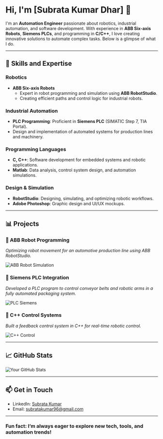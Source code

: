 # Hi, I'm [Subrata Kumar Dhar] 👋

I'm an **Automation Engineer** passionate about robotics, industrial automation, and software development. With experience in **ABB Six-axis Robots**, **Siemens PLCs**, and programming in **C/C++**, I love creating innovative solutions to automate complex tasks. Below is a glimpse of what I do.

---

## 🔧 Skills and Expertise

### Robotics
- **ABB Six-axis Robots**
  - Expert in robot programming and simulation using **ABB RobotStudio**.
  - Creating efficient paths and control logic for industrial robots.

### Industrial Automation
- **PLC Programming**: Proficient in **Siemens PLC** (SIMATIC Step 7, TIA Portal).
- Design and implementation of automated systems for production lines and machinery.

### Programming Languages
- **C, C++**: Software development for embedded systems and robotic applications.
- **Matlab**: Data analysis, control system design, and automation simulations.

### Design & Simulation
- **RobotStudio**: Designing, simulating, and optimizing robotic workflows.
- **Adobe Photoshop**: Graphic design and UI/UX mockups.

---

## 📊 Projects

### 📁 ABB Robot Programming
_Optimizing robot movement for an automotive production line using ABB RobotStudio._

![ABB Robot Simulation](https://www.google.com/url?sa=i&url=https%3A%2F%2Fdevelopercenter.robotstudio.com%2Fapi%2Frobotstudio%2Farticles%2FWalkthroughs%2FAuthorComponentsInRsxml.html&psig=AOvVaw3aI7Dv40eeHI37SRpXtLAA&ust=1729746043316000&source=images&cd=vfe&opi=89978449&ved=0CBQQjRxqFwoTCMjm8abco4kDFQAAAAAdAAAAABAE)

### 📁 Siemens PLC Integration
_Developed a PLC program to control conveyor belts and robotic arms in a fully automated packaging system._

![PLC Siemens](https://www.google.com/url?sa=i&url=https%3A%2F%2Fwww.indoscada.com%2Fprojects&psig=AOvVaw19jB5OfrBMsKsU0FZUQc1_&ust=1729744091957000&source=images&cd=vfe&opi=89978449&ved=0CBMQjRxqFwoTCKC8hOnao4kDFQAAAAAdAAAAABAE)

### 📁 C++ Control Systems
_Built a feedback control system in C++ for real-time robotic control._

![C++ Control](https://en.wikipedia.org/wiki/C%2B%2B#/media/File:ISO_C++_Logo.svg)

---

## 📈 GitHub Stats
![Your GitHub Stats](https://github-readme-stats.vercel.app/api?username=YourGitHubUsername&show_icons=true&theme=radical)

---

## 📫 Get in Touch
- LinkedIn: [Subrata Kumar ](https://www.linkedin.com/in/subrata-kumar-aa3a98177)
- Email: [subratakumar96@gmail.com](mailto:subratakumar96@gmail.com)

---

### Fun fact: I’m always eager to explore new tech, tools, and automation trends!
